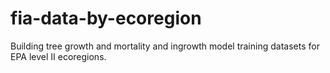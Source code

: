 # fia-data-by-ecoregion
Building tree growth and mortality and ingrowth model training datasets for EPA level II ecoregions.
